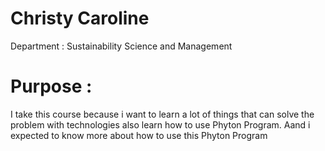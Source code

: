 # Christy Caroline 

Department : Sustainability Science and Management 

# Purpose :
I take this course because i want to learn a lot of things that can solve the problem with technologies also learn how to use Phyton Program. Aand i expected to know more about how to use this Phyton Program 

